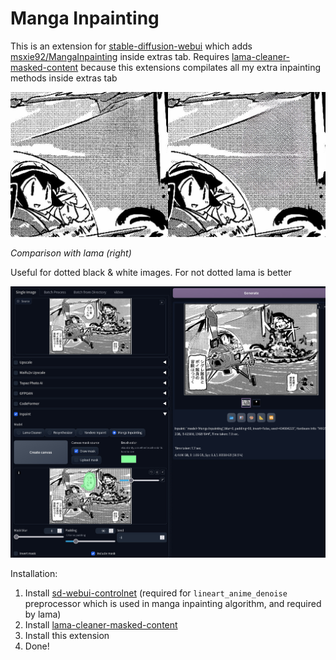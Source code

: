 # Manga Inpainting

This is an extension for [stable-diffusion-webui](https://github.com/AUTOMATIC1111/stable-diffusion-webui) which adds [msxie92/MangaInpainting](https://github.com/msxie92/MangaInpainting) inside extras tab. Requires [lama-cleaner-masked-content](https://github.com/light-and-ray/sd-webui-lama-cleaner-masked-content) because this extensions compilates all my extra inpainting methods inside extras tab

![](/images/comparasion.png)

*Comparison with lama (right)*

Useful for dotted black & white images. For not dotted lama is better

![](/images/preview.jpg)

Installation:
1. Install [sd-webui-controlnet](https://github.com/Mikubill/sd-webui-controlnet) (required for `lineart_anime_denoise` preprocessor which is used in manga inpainting algorithm, and required by lama)
2. Install [lama-cleaner-masked-content](https://github.com/light-and-ray/sd-webui-lama-cleaner-masked-content)
3. Install this extension
4. Done!
